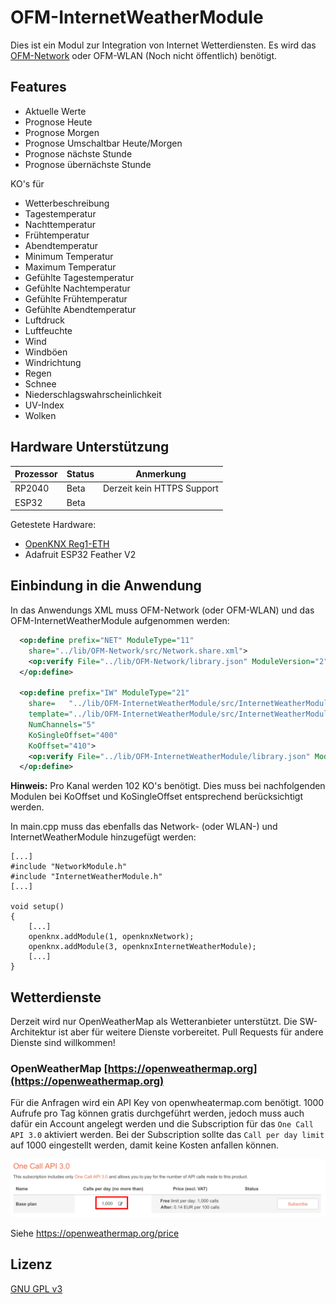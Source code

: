 # OFM-InternetWeatherModule

Dies ist ein Modul zur Integration von Internet Wetterdiensten.
Es wird das [OFM-Network](https://github.com/OpenKNX/OFM-Network) oder OFM-WLAN (Noch nicht öffentlich) benötigt.

## Features

- Aktuelle Werte
- Prognose Heute
- Prognose Morgen
- Prognose Umschaltbar Heute/Morgen
- Prognose nächste Stunde
- Prognose übernächste Stunde

KO's für
- Wetterbeschreibung
- Tagestemperatur
- Nachttemperatur
- Frühtemperatur
- Abendtemperatur
- Minimum Temperatur
- Maximum Temperatur
- Gefühlte Tagestemperatur
- Gefühlte Nachtemperatur
- Gefühlte Frühtemperatur
- Gefühlte Abendtemperatur
- Luftdruck
- Luftfeuchte
- Wind
- Windböen
- Windrichtung
- Regen
- Schnee
- Niederschlagswahrscheinlichkeit
- UV-Index
- Wolken

## Hardware Unterstützung

|Prozessor | Status | Anmerkung                  |
|----------|--------|----------------------------|
|RP2040    | Beta   | Derzeit kein HTTPS Support |
|ESP32     | Beta   |                            |

Getestete Hardware:
- [OpenKNX Reg1-ETH](https://github.com/OpenKNX/OpenKNX/wiki/REG1-Eth)
- Adafruit ESP32 Feather V2

## Einbindung in die Anwendung

In das Anwendungs XML muss OFM-Network (oder OFM-WLAN) und das OFM-InternetWeatherModule aufgenommen werden:

```xml
  <op:define prefix="NET" ModuleType="11" 
    share="../lib/OFM-Network/src/Network.share.xml">
    <op:verify File="../lib/OFM-Network/library.json" ModuleVersion="2" /> 
  </op:define>

  <op:define prefix="IW" ModuleType="21"
    share=   "../lib/OFM-InternetWeatherModule/src/InternetWeatherModule.share.xml"
    template="../lib/OFM-InternetWeatherModule/src/InternetWeatherModule.templ.xml"
    NumChannels="5"
    KoSingleOffset="400"
    KoOffset="410">
    <op:verify File="../lib/OFM-InternetWeatherModule/library.json" ModuleVersion="0" /> 
  </op:define>
```

**Hinweis:** Pro Kanal werden 102 KO's benötigt. Dies muss bei nachfolgenden Modulen bei KoOffset und KoSingleOffset entsprechend berücksichtigt werden.

In main.cpp muss das ebenfalls das Network- (oder WLAN-) und InternetWeatherModule hinzugefügt werden:

```
[...]
#include "NetworkModule.h"
#include "InternetWeatherModule.h"
[...]

void setup()
{
    [...]
    openknx.addModule(1, openknxNetwork);
    openknx.addModule(3, openknxInternetWeatherModule);
    [...]
}
```

## Wetterdienste

Derzeit wird nur OpenWeatherMap als Wetteranbieter unterstützt. 
Die SW-Architektur ist aber für weitere Dienste vorbereitet.
Pull Requests für andere Dienste sind willkommen!

### OpenWeatherMap [https://openweathermap.org](https://openweathermap.org)

Für die Anfragen wird ein API Key von openwheatermap.com benötigt.
1000 Aufrufe pro Tag können gratis durchgeführt werden, jedoch muss auch dafür ein Account angelegt werden und die Subscription für das `One Call API 3.0` aktiviert werden. 
Bei der Subscription sollte das `Call per day limit` auf 1000 eingestellt werden, damit keine Kosten anfallen können.

![Subscription](doc/IW-Subscription.png)

Siehe https://openweathermap.org/price

## Lizenz

[GNU GPL v3](LICENSE)